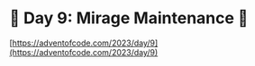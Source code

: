 # 🎄 Day 9: Mirage Maintenance 🎄

[https://adventofcode.com/2023/day/9](https://adventofcode.com/2023/day/9)
